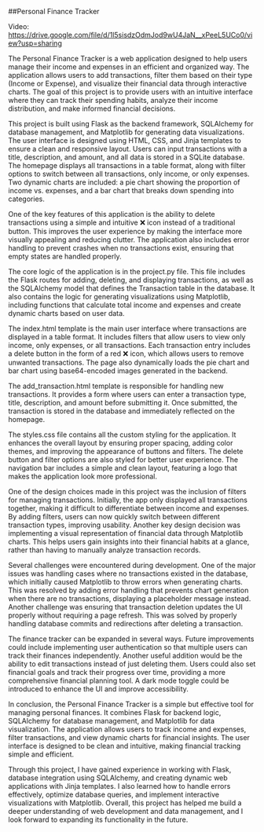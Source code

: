##Personal Finance Tracker

Video: https://drive.google.com/file/d/1l5sisdzOdmJod9wU4JaN__xPeeL5UCo0/view?usp=sharing

The Personal Finance Tracker is a web application designed to help users manage their income and expenses in an efficient and organized way. The application allows users to add transactions, filter them based on their type (Income or Expense), and visualize their financial data through interactive charts. The goal of this project is to provide users with an intuitive interface where they can track their spending habits, analyze their income distribution, and make informed financial decisions.

This project is built using Flask as the backend framework, SQLAlchemy for database management, and Matplotlib for generating data visualizations. The user interface is designed using HTML, CSS, and Jinja templates to ensure a clean and responsive layout. Users can input transactions with a title, description, and amount, and all data is stored in a SQLite database. The homepage displays all transactions in a table format, along with filter options to switch between all transactions, only income, or only expenses. Two dynamic charts are included: a pie chart showing the proportion of income vs. expenses, and a bar chart that breaks down spending into categories.

One of the key features of this application is the ability to delete transactions using a simple and intuitive ❌ icon instead of a traditional button. This improves the user experience by making the interface more visually appealing and reducing clutter. The application also includes error handling to prevent crashes when no transactions exist, ensuring that empty states are handled properly.

The core logic of the application is in the project.py file. This file includes the Flask routes for adding, deleting, and displaying transactions, as well as the SQLAlchemy model that defines the Transaction table in the database. It also contains the logic for generating visualizations using Matplotlib, including functions that calculate total income and expenses and create dynamic charts based on user data.

The index.html template is the main user interface where transactions are displayed in a table format. It includes filters that allow users to view only income, only expenses, or all transactions. Each transaction entry includes a delete button in the form of a red ❌ icon, which allows users to remove unwanted transactions. The page also dynamically loads the pie chart and bar chart using base64-encoded images generated in the backend.

The add_transaction.html template is responsible for handling new transactions. It provides a form where users can enter a transaction type, title, description, and amount before submitting it. Once submitted, the transaction is stored in the database and immediately reflected on the homepage.

The styles.css file contains all the custom styling for the application. It enhances the overall layout by ensuring proper spacing, adding color themes, and improving the appearance of buttons and filters. The delete button and filter options are also styled for better user experience. The navigation bar includes a simple and clean layout, featuring a logo that makes the application look more professional.

One of the design choices made in this project was the inclusion of filters for managing transactions. Initially, the app only displayed all transactions together, making it difficult to differentiate between income and expenses. By adding filters, users can now quickly switch between different transaction types, improving usability. Another key design decision was implementing a visual representation of financial data through Matplotlib charts. This helps users gain insights into their financial habits at a glance, rather than having to manually analyze transaction records.

Several challenges were encountered during development. One of the major issues was handling cases where no transactions existed in the database, which initially caused Matplotlib to throw errors when generating charts. This was resolved by adding error handling that prevents chart generation when there are no transactions, displaying a placeholder message instead. Another challenge was ensuring that transaction deletion updates the UI properly without requiring a page refresh. This was solved by properly handling database commits and redirections after deleting a transaction.

The finance tracker can be expanded in several ways. Future improvements could include implementing user authentication so that multiple users can track their finances independently. Another useful addition would be the ability to edit transactions instead of just deleting them. Users could also set financial goals and track their progress over time, providing a more comprehensive financial planning tool. A dark mode toggle could be introduced to enhance the UI and improve accessibility.

In conclusion, the Personal Finance Tracker is a simple but effective tool for managing personal finances. It combines Flask for backend logic, SQLAlchemy for database management, and Matplotlib for data visualization. The application allows users to track income and expenses, filter transactions, and view dynamic charts for financial insights. The user interface is designed to be clean and intuitive, making financial tracking simple and efficient.

Through this project, I have gained experience in working with Flask, database integration using SQLAlchemy, and creating dynamic web applications with Jinja templates. I also learned how to handle errors effectively, optimize database queries, and implement interactive visualizations with Matplotlib. Overall, this project has helped me build a deeper understanding of web development and data management, and I look forward to expanding its functionality in the future.

